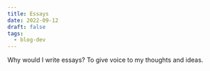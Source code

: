 ```yaml
---
title: Essays
date: 2022-09-12
draft: false
tags:
  - blog-dev
---
```


Why would I write essays? To give voice to my thoughts and ideas.
